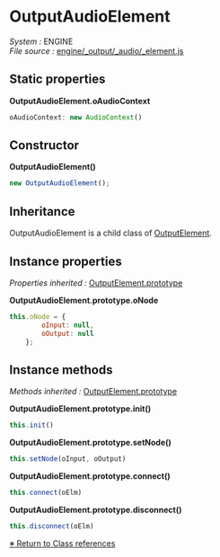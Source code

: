 # OutputAudioElement
_System :_ ENGINE  
_File source :_ [engine/_output/_audio/_element.js](https://github.com/de-sign/DBZ-Versus/blob/master/src/assets/js/engine/_output/_audio/_element.js)

## Static properties
**OutputAudioElement.oAudioContext**

```javascript
oAudioContext: new AudioContext()
```

## Constructor
**OutputAudioElement()**
```javascript
new OutputAudioElement();
```
## Inheritance
OutputAudioElement is a child class of [OutputElement](OutputElement.md).

## Instance properties
_Properties inherited :_ [OutputElement.prototype](OutputElement.md#instance-properties)

**OutputAudioElement.prototype.oNode**
```javascript
this.oNode = {
        oInput: null,
        oOutput: null
    };
```

## Instance methods
_Methods inherited :_ [OutputElement.prototype](OutputElement.md#instance-methods) 

**OutputAudioElement.prototype.init()**
```javascript
this.init()
```
**OutputAudioElement.prototype.setNode()**
```javascript
this.setNode(oInput, oOutput)
```
**OutputAudioElement.prototype.connect()**
```javascript
this.connect(oElm)
```
**OutputAudioElement.prototype.disconnect()**
```javascript
this.disconnect(oElm)
```

<link rel="stylesheet" href="../_doc.css" />

[&#8251; Return to Class references](References.md)